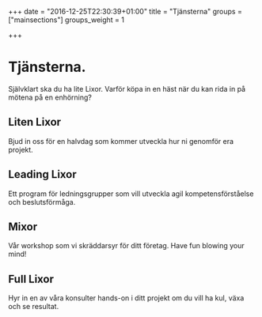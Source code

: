 +++
date = "2016-12-25T22:30:39+01:00"
title = "Tjänsterna"
groups = ["mainsections"]
groups_weight = 1

+++

# Tjänsterna.
Självklart ska du ha lite Lixor. Varför köpa in en häst när du kan rida in på
mötena på en enhörning?
<!--more-->

## Liten Lixor
Bjud in oss för en halvdag som kommer utveckla hur ni genomför era projekt.

## Leading Lixor
Ett program för ledningsgrupper som vill utveckla agil kompetensförståelse och
beslutsförmåga.

## Mixor
Vår workshop som vi skräddarsyr för ditt företag. Have fun blowing your mind!

## Full Lixor
Hyr in en av våra konsulter hands-on i ditt projekt om du vill ha kul, växa och
se resultat.
